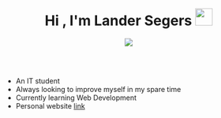 <h1 align="center"><b>Hi , I'm Lander Segers </b><img src="https://media.giphy.com/media/hvRJCLFzcasrR4ia7z/giphy.gif" width="35"></h1>
<!--  -->
<p align="center">
  <a href="https://github.com/DenverCoder1/readme-typing-svg"><img src="https://readme-typing-svg.herokuapp.com?font=Time+New+Roman&color=cyan&size=25&center=true&vCenter=true&width=600&height=100&lines=Computer+Science+Student,;Newbie,;Active+Learner,;Love+to+learn+new+stuffs"></a>
</p>


<br>


<br>

- An IT student
- Always looking to improve myself in my spare time
- Currently learning Web Development
- Personal website [link]([https://www.0xabdulkhalid.ml](https://profile-five-wine.vercel.app/))

<br><br>


